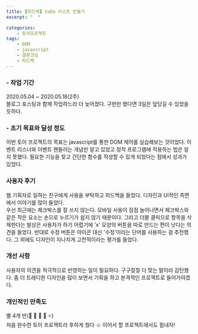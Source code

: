 ```yaml
---
title: [피드백] toDo 리스트 만들기
excerpt: "  "

categories:
    - 토이프로젝트
tags:
    - DOM
    - javascript
    - 클론코딩
    - 피드백
---
```

### - 작업 기간
2020.05.04 ~ 2020.05.18(2주)  
블로그 포스팅과 함께 작업하느라 더 늦어졌다. 구현만 했다면 3일은 앞당길 수 있었을 듯하다.  

### - 초기 목표와 달성 정도
이번 토이 프로젝트의 목표는 javascript를 통한 DOM 제어를 실습해보는 것이었다. 이벤트 리스너와 이벤트 핸들러는 개념만 알고 있었고 정작 프로그램에 적용하는 법은 알지 못했다. 필요한 기능을 찾고 간단한 함수를 작성할 수 있게 되었다는 점에서 성과가 있었다.  

### 사용자 후기
웹 기획자로 일하는 친구에게 사용을 부탁하고 피드백을 들었다. 디자인과 UI적인 측면에서 이야기를 많이 들었다.  
우선 최근에는 체크박스를 잘 쓰지 않는다. 모바일 사용이 점점 늘어나면서 체크박스와 같은 작은 요소는 손으로 누르기가 쉽지 않기 때문이다. 그리고 더블 클릭으로 항목을 삭제한다는 발상은 사용자가 하기 어렵기에 'x' 모양의 버튼을 따로 만드는 편이 낫다는 의견을 들었다. 반대로 수정 버튼은 아이콘 대신 '수정'이라는 단어를 사용하는 걸 추천했다. 그 외에도 디자인이 지나치게 고전적이라는 평가를 들었다.     

### 개선 사항
사용자의 의견을 적극적으로 반영하는 일이 필요하다. 구구절절 다 맞는 말이라 감탄했다. 좀 더 트레디한 디자인을 많이 보면서 기획을 하고 본격적인 프로젝트로 들어가야겠다.  

### 개인적인 만족도
별 4개 반(:star2: :star2: :star2: :star2: :star:)  
처음 완수한 토이 프로젝트라 후하게 줬다 :relaxed: 이어서 할 프로젝트에서도 힘내자!
